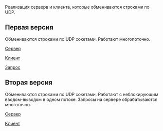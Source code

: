 Реализация сервера и клиента, которые обмениваются строками по UDP.

## Первая версия
Обмениваются строками по UDP сокетами. Работают многопоточно.

[Сервер](HelloUDPServer.java)

[Клиент](HelloUDPClient.java)

[Запрос](HelloRequest.java)

## Вторая версия

Обмениваются строками по UDP сокетами. Работают с неблокирующим вводом-выводом в одном потоке.
Запросы на сервере обрабатываются многоточно.

[Сервер](HelloUDPNonblockingServer.java)

[Клиент](HelloUDPNonblockingClient.java)
